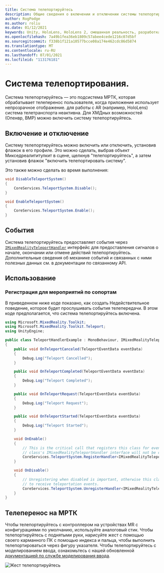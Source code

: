 ```yaml
---
title: Система телепортируйтесь
description: Общие сведения о включении и отключении системы телепортируйтесь в МРТК
author: RogPodge
ms.author: roliu
ms.date: 01/12/2021
keywords: Unity, HoloLens, HoloLens 2, смешанная реальность, разработка, мртк, система телепортируйтесь,
ms.openlocfilehash: 7a49b1fea36eb1809c57abee4cede1216c07d5bf
ms.sourcegitcommit: f338b1f121a10577bcce08a174e462cdc86d5874
ms.translationtype: MT
ms.contentlocale: ru-RU
ms.lasthandoff: 07/01/2021
ms.locfileid: "113176181"
---
```

# <a name="teleport-system"></a>Система телепортирования.

Система телепортируйтесь — это подсистема МРТК, которая обрабатывает телеперенос пользователя, когда приложение использует непрозрачное отображение. для работы с AR (например, HoloLens) система телетранспорта неактивна. Для ХМДных возможностей (Опенвр, ВМР) можно включить систему телепортируйтесь.

## <a name="enabling-and-disabling"></a>Включение и отключение

Систему телепортируйтесь можно включить или отключить, установив флажок в его профиле.
Это можно сделать, выбрав объект Микседреалититулкит в сцене, щелкнув "телепортируйтесь", а затем установив флажок "включить телепортировать систему".

Это также можно сделать во время выполнения:

```c#
void DisableTeleportSystem()
{
    CoreServices.TeleportSystem.Disable();
}

void EnableTeleportSystem()
{
    CoreServices.TeleportSystem.Enable();
}
```

## <a name="events"></a>События

Система телепортируйтесь предоставляет события через [`IMixedRealityTeleportHandler`](xref:Microsoft.MixedReality.Toolkit.Teleport.IMixedRealityTeleportHandler) интерфейс для предоставления сигналов о начале, окончании или отмене действий телепортируйтесь.
Дополнительные сведения об механике событий и связанных с ними полезных данных см. в документации по связанному API.

## <a name="usage"></a>Использование

### <a name="how-to-register-for-teleportation-events"></a>Регистрация для мероприятий по сопортам

В приведенном ниже коде показано, как создать Недействительное поведение, которое будет прослушивать события телепередачи. В этом коде предполагается, что система телепортируйтесь включена.

```c#
using Microsoft.MixedReality.Toolkit;
using Microsoft.MixedReality.Toolkit.Teleport;
using UnityEngine;

public class TeleportHandlerExample : MonoBehaviour, IMixedRealityTeleportHandler
{
    public void OnTeleportCanceled(TeleportEventData eventData)
    {
        Debug.Log("Teleport Cancelled");
    }

    public void OnTeleportCompleted(TeleportEventData eventData)
    {
        Debug.Log("Teleport Completed");
    }

    public void OnTeleportRequest(TeleportEventData eventData)
    {
        Debug.Log("Teleport Request");
    }

    public void OnTeleportStarted(TeleportEventData eventData)
    {
        Debug.Log("Teleport Started");
    }

    void OnEnable()
    {
        // This is the critical call that registers this class for events. Without this
        // class's IMixedRealityTeleportHandler interface will not be called.
        CoreServices.TeleportSystem.RegisterHandler<IMixedRealityTeleportHandler>(this);
    }

    void OnDisable()
    {
        // Unregistering when disabled is important, otherwise this class will continue
        // to receive teleportation events.
        CoreServices.TeleportSystem.UnregisterHandler<IMixedRealityTeleportHandler>(this);
    }
}
```

## <a name="teleporting-on-mrtk"></a>Телеперенос на МРТК

Чтобы телепортируйтесь с контроллером на устройствах MR с конфигурациями по умолчанию, используйте аналоговый стик. Чтобы телепортируйтесь с поднятыми руки, нарисуйте жест с помощью своего карманного ПК с помощью индекса и пальца, чтобы выполнить телепортироваться через фигуру указателя. Чтобы телепортируйтесь с моделированием ввода, ознакомьтесь с нашей обновленной [документацией по службе моделирования ввода](../input-simulation/input-simulation-service.md).

  ![Жест телепортируйтесь](../images/teleport/handteleport.gif)
